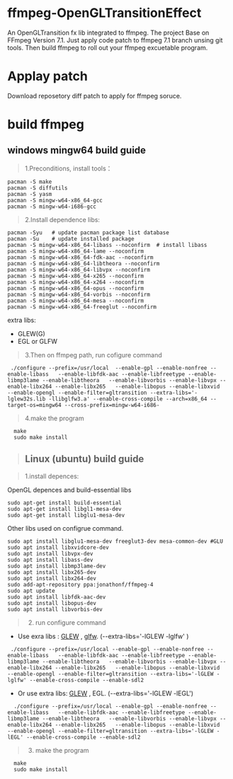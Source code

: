 # ffmpeg-OpenGLTransitionEffect
An OpenGLTransition fx lib integrated to ffmpeg. The project Base on FFmpeg Version 7.1. Just apply code patch to ffmpeg 7.1 branch unsing git tools.  Then build ffmpeg to roll out your ffmpeg excuetable  program.

# Applay patch
Download reposetory diff patch to apply for ffmpeg soruce.

# build ffmpeg

## windows mingw64 build guide
>1.Preconditions, install tools：
```shell
pacman -S make
pacman -S diffutils
pacman -S yasm
pacman -S mingw-w64-x86_64-gcc
pacman -S mingw-w64-i686-gcc
 ```
 
>2.Install dependence libs:

```shell
pacman -Syu   # update pacman package list database
pacman -Su    # update installed package
pacman -S mingw-w64-x86_64-libass --noconfirm  # install libass
pacman -S mingw-w64-x86_64-lame --noconfirm
pacman -S mingw-w64-x86_64-fdk-aac --noconfirm
pacman -S mingw-w64-x86_64-libtheora --noconfirm
pacman -S mingw-w64-x86_64-libvpx --noconfirm
pacman -S mingw-w64-x86_64-x265 --noconfirm
pacman -S mingw-w64-x86_64-x264 --noconfirm
pacman -S mingw-w64-x86_64-opus --noconfirm
pacman -S mingw-w64-x86_64-vorbis --noconfirm
pacman -S mingw-w64-x86_64-mesa --noconfirm
pacman -S mingw-w64-x86_64-freeglut --noconfirm
```
extra libs:
- GLEW(G)
- EGL or GLFW 


>3.Then on ffmpeg path, run cofigure command
```shell
 ./configure --prefix=/usr/local  --enable-gpl --enable-nonfree --enable-libass   --enable-libfdk-aac --enable-libfreetype --enable-libmp3lame --enable-libtheora   --enable-libvorbis --enable-libvpx --enable-libx264 --enable-libx265   --enable-libopus --enable-libxvid   --enable-opengl --enable-filter=gltransition --extra-libs='-lglew32s.lib -llibglfw3.a' --enable-cross-compile --arch=x86_64 --target-os=mingw64 --cross-prefix=mingw-w64-i686-
```
>4.make the program
```shell
  make
  sudo make install
```



>## Linux (ubuntu) build guide

>1.install depences:

OpenGL depences and build-essential libs
```shell
sudo apt-get install build-essential
sudo apt-get install libgl1-mesa-dev
sudo apt-get install libglu1-mesa-dev
```

Other libs used on configrue command.
```shell
sudo apt install libglu1-mesa-dev freeglut3-dev mesa-common-dev #GLU
sudo apt install libxvidcore-dev
sudo apt install libvpx-dev
sudo apt install libass-dev
sudo apt install libmp3lame-dev
sudo apt install libx265-dev
sudo apt install libx264-dev
sudo add-apt-repository ppa:jonathonf/ffmpeg-4
sudo apt update
sudo apt install libfdk-aac-dev
sudo apt install libopus-dev
sudo apt install libvorbis-dev
```
>2. run configure command

 - Use exra libs : [GLEW](http://glew.sourceforge.net/) , [glfw](http://www.glfw.org/). (--extra-libs='-lGLEW -lglfw' )
```shell
 ./configure --prefix=/usr/local --enable-gpl --enable-nonfree --enable-libass   --enable-libfdk-aac --enable-libfreetype --enable-libmp3lame --enable-libtheora   --enable-libvorbis --enable-libvpx --enable-libx264 --enable-libx265   --enable-libopus --enable-libxvid   --enable-opengl --enable-filter=gltransition --extra-libs='-lGLEW -lglfw' --enable-cross-compile --enable-sdl2
 ```
 - Or use extra libs: [GLEW](http://glew.sourceforge.net/) , EGL.  (--extra-libs='-lGLEW -lEGL')
 ```shell
   ./configure --prefix=/usr/local --enable-gpl --enable-nonfree --enable-libass   --enable-libfdk-aac --enable-libfreetype --enable-libmp3lame --enable-libtheora   --enable-libvorbis --enable-libvpx --enable-libx264 --enable-libx265   --enable-libopus --enable-libxvid   --enable-opengl --enable-filter=gltransition --extra-libs='-lGLEW -lEGL' --enable-cross-compile --enable-sdl2 
```
>3. make the program
```shell
  make
  sudo make install
```